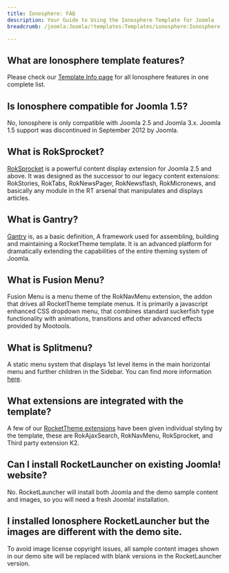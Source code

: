 ```yaml
---
title: Ionosphere: FAQ
description: Your Guide to Using the Ionosphere Template for Joomla
breadcrumb: /joomla:Joomla/!templates:Templates/ionosphere:Ionosphere

---
```


What are Ionosphere template features?
-----
Please check our [Template Info page][features] for all Ionosphere features in one complete list.

Is Ionosphere compatible for Joomla 1.5?
-----
No, Ionosphere is only compatible with Joomla 2.5 and Joomla 3.x. Joomla 1.5 support was discontinued in September 2012 by Joomla.

What is RokSprocket?
-----
[RokSprocket][roksprocket] is a powerful content display extension for Joomla 2.5 and above. It was designed as the successor to our legacy content extensions: RokStories, RokTabs, RokNewsPager, RokNewsflash, RokMicronews, and basically any module in the RT arsenal that manipulates and displays articles.

What is Gantry?
-----
[Gantry][gantry] is, as a basic definition, A framework used for assembling, building and maintaining a RocketTheme template. It is an advanced platform for dramatically extending the capabilities of the entire theming system of Joomla.

What is Fusion Menu?
-----
Fusion Menu is a menu theme of the RokNavMenu extension, the addon that drives all RocketTheme template menus. It is primarily a javascript enhanced CSS dropdown menu, that combines standard suckerfish type functionality with animations, transitions and other advanced effects provided by Mootools.

What is Splitmenu?
-----
A static menu system that displays 1st level items in the main horizontal menu and further children in the Sidebar. You can find more information [here][splitmenu].

What extensions are integrated with the template?
-----
A few of our [RocketTheme extensions][extensions] have been given individual styling by the template, these are RokAjaxSearch, RokNavMenu, RokSprocket, and Third party extension K2.

Can I install RocketLauncher on existing Joomla! website?
-----
No. RocketLauncher will install both Joomla and the demo sample content and images, so you will need a fresh Joomla! installation.

I installed Ionosphere RocketLauncher but the images are different with the demo site.
-----
To avoid image license copyright issues, all sample content images shown in our demo site will be replaced with blank versions in the RocketLauncher version.

[gantry]: http://gantry-framework.org/
[features]: http://demo.rockettheme.com/joomla-templates/ionosphere/features
[font]: http://www.fontsquirrel.com/fonts/ubuntu
[forum]: http://www.rockettheme.com/forum/joomla-template-ionosphere
[roksprocket]: http://www.rockettheme.com/joomla/extensions/roksprocket
[dropdown]: http://demo.rockettheme.com/joomla-templates/ionosphere/features/menu-options
[splitmenu]: http://demo.rockettheme.com/joomla-templates/ionosphere/features/menu-options
[extensions]: http://demo.rockettheme.com/joomla-templates/ionosphere/features/extensions